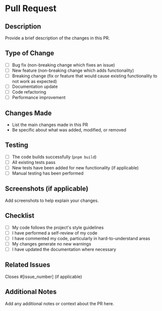 # Pull Request

## Description
Provide a brief description of the changes in this PR.

## Type of Change
- [ ] Bug fix (non-breaking change which fixes an issue)
- [ ] New feature (non-breaking change which adds functionality)
- [ ] Breaking change (fix or feature that would cause existing functionality to not work as expected)
- [ ] Documentation update
- [ ] Code refactoring
- [ ] Performance improvement

## Changes Made
- List the main changes made in this PR
- Be specific about what was added, modified, or removed

## Testing
- [ ] The code builds successfully (`pnpm build`)
- [ ] All existing tests pass
- [ ] New tests have been added for new functionality (if applicable)
- [ ] Manual testing has been performed

## Screenshots (if applicable)
Add screenshots to help explain your changes.

## Checklist
- [ ] My code follows the project's style guidelines
- [ ] I have performed a self-review of my code
- [ ] I have commented my code, particularly in hard-to-understand areas
- [ ] My changes generate no new warnings
- [ ] I have updated the documentation where necessary

## Related Issues
Closes #[issue_number] (if applicable)

## Additional Notes
Add any additional notes or context about the PR here.